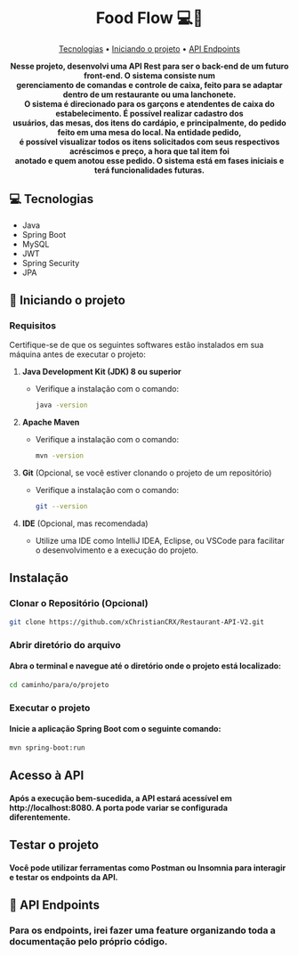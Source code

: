<h1 align="center" style="font-weight: bold;">Food Flow 💻🍔</h1>

<p align="center">
 <a href="#tech">Tecnologias</a> • 
 <a href="#started">Iniciando o projeto</a> • 
  <a href="#routes">API Endpoints</a>
</p>

<p align="center">
    <b>Nesse projeto, desenvolvi uma API Rest para ser o back-end de um futuro front-end. O sistema consiste num <br> 
gerenciamento de comandas e controle de caixa, feito para se adaptar dentro de um restaurante ou uma lanchonete.  <br>
O sistema é direcionado para os garçons e atendentes de caixa do estabelecimento. É possível realizar cadastro dos <br>
usuários, das mesas, dos itens do cardápio, e principalmente, do pedido feito em uma mesa do local. Na entidade pedido, <br>
é possível visualizar todos os itens solicitados com seus respectivos acréscimos e preço, a hora que tal item foi <br>
anotado e quem anotou esse pedido. O sistema está em fases iniciais e terá funcionalidades futuras.</b>
</p>

<h2 id="technologies">💻 Tecnologias</h2>

- Java
- Spring Boot
- MySQL
- JWT
- Spring Security
- JPA

<h2 id="started">🚀 Iniciando o projeto</h2>

<h3>Requisitos</h3>

Certifique-se de que os seguintes softwares estão instalados em sua máquina antes de executar o projeto:

1. **Java Development Kit (JDK) 8 ou superior**
    - Verifique a instalação com o comando:
      ```bash
      java -version
      ```

2. **Apache Maven**
    - Verifique a instalação com o comando:
      ```bash
      mvn -version
      ```

3. **Git** (Opcional, se você estiver clonando o projeto de um repositório)
    - Verifique a instalação com o comando:
      ```bash
      git --version
      ```

4. **IDE** (Opcional, mas recomendada)
    - Utilize uma IDE como IntelliJ IDEA, Eclipse, ou VSCode para facilitar o desenvolvimento e a execução do projeto.

## Instalação

### Clonar o Repositório (Opcional)

```bash
git clone https://github.com/xChristianCRX/Restaurant-API-V2.git
```

### Abrir diretório do arquivo

#### Abra o terminal e navegue até o diretório onde o projeto está localizado:

```bash
cd caminho/para/o/projeto
```

### Executar o projeto

#### Inicie a aplicação Spring Boot com o seguinte comando:

```bash
mvn spring-boot:run
```

## Acesso à API
#### Após a execução bem-sucedida, a API estará acessível em http://localhost:8080. A porta pode variar se configurada diferentemente.

## Testar o projeto

#### Você pode utilizar ferramentas como Postman ou Insomnia para interagir e testar os endpoints da API.

<h2 id="routes">📍 API Endpoints</h2>

### Para os endpoints, irei fazer uma feature organizando toda a documentação pelo próprio código.